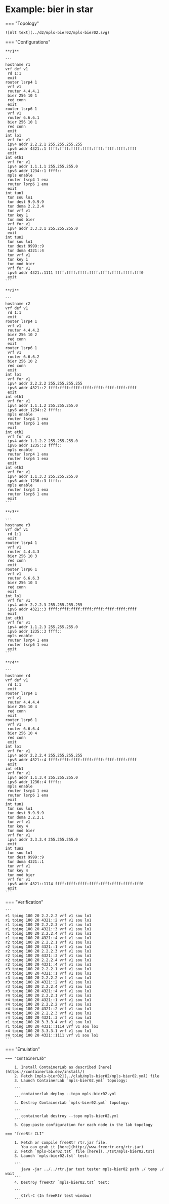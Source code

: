 # Example: bier in star

=== "Topology"

    ![Alt text](../d2/mpls-bier02/mpls-bier02.svg)

=== "Configurations"

    **r1**

    ```
    hostname r1
    vrf def v1
     rd 1:1
     exit
    router lsrp4 1
     vrf v1
     router 4.4.4.1
     bier 256 10 1
     red conn
     exit
    router lsrp6 1
     vrf v1
     router 6.6.6.1
     bier 256 10 1
     red conn
     exit
    int lo1
     vrf for v1
     ipv4 addr 2.2.2.1 255.255.255.255
     ipv6 addr 4321::1 ffff:ffff:ffff:ffff:ffff:ffff:ffff:ffff
     exit
    int eth1
     vrf for v1
     ipv4 addr 1.1.1.1 255.255.255.0
     ipv6 addr 1234::1 ffff::
     mpls enable
     router lsrp4 1 ena
     router lsrp6 1 ena
     exit
    int tun1
     tun sou lo1
     tun dest 9.9.9.9
     tun doma 2.2.2.4
     tun vrf v1
     tun key 1
     tun mod bier
     vrf for v1
     ipv4 addr 3.3.3.1 255.255.255.0
     exit
    int tun2
     tun sou lo1
     tun dest 9999::9
     tun doma 4321::4
     tun vrf v1
     tun key 1
     tun mod bier
     vrf for v1
     ipv6 addr 4321::1111 ffff:ffff:ffff:ffff:ffff:ffff:ffff:fff0
     exit
    ```

    **r2**

    ```
    hostname r2
    vrf def v1
     rd 1:1
     exit
    router lsrp4 1
     vrf v1
     router 4.4.4.2
     bier 256 10 2
     red conn
     exit
    router lsrp6 1
     vrf v1
     router 6.6.6.2
     bier 256 10 2
     red conn
     exit
    int lo1
     vrf for v1
     ipv4 addr 2.2.2.2 255.255.255.255
     ipv6 addr 4321::2 ffff:ffff:ffff:ffff:ffff:ffff:ffff:ffff
     exit
    int eth1
     vrf for v1
     ipv4 addr 1.1.1.2 255.255.255.0
     ipv6 addr 1234::2 ffff::
     mpls enable
     router lsrp4 1 ena
     router lsrp6 1 ena
     exit
    int eth2
     vrf for v1
     ipv4 addr 1.1.2.2 255.255.255.0
     ipv6 addr 1235::2 ffff::
     mpls enable
     router lsrp4 1 ena
     router lsrp6 1 ena
     exit
    int eth3
     vrf for v1
     ipv4 addr 1.1.3.3 255.255.255.0
     ipv6 addr 1236::3 ffff::
     mpls enable
     router lsrp4 1 ena
     router lsrp6 1 ena
     exit
    ```

    **r3**

    ```
    hostname r3
    vrf def v1
     rd 1:1
     exit
    router lsrp4 1
     vrf v1
     router 4.4.4.3
     bier 256 10 3
     red conn
     exit
    router lsrp6 1
     vrf v1
     router 6.6.6.3
     bier 256 10 3
     red conn
     exit
    int lo1
     vrf for v1
     ipv4 addr 2.2.2.3 255.255.255.255
     ipv6 addr 4321::3 ffff:ffff:ffff:ffff:ffff:ffff:ffff:ffff
     exit
    int eth1
     vrf for v1
     ipv4 addr 1.1.2.3 255.255.255.0
     ipv6 addr 1235::3 ffff::
     mpls enable
     router lsrp4 1 ena
     router lsrp6 1 ena
     exit
    ```

    **r4**

    ```
    hostname r4
    vrf def v1
     rd 1:1
     exit
    router lsrp4 1
     vrf v1
     router 4.4.4.4
     bier 256 10 4
     red conn
     exit
    router lsrp6 1
     vrf v1
     router 6.6.6.4
     bier 256 10 4
     red conn
     exit
    int lo1
     vrf for v1
     ipv4 addr 2.2.2.4 255.255.255.255
     ipv6 addr 4321::4 ffff:ffff:ffff:ffff:ffff:ffff:ffff:ffff
     exit
    int eth1
     vrf for v1
     ipv4 addr 1.1.3.4 255.255.255.0
     ipv6 addr 1236::4 ffff::
     mpls enable
     router lsrp4 1 ena
     router lsrp6 1 ena
     exit
    int tun1
     tun sou lo1
     tun dest 9.9.9.9
     tun doma 2.2.2.1
     tun vrf v1
     tun key 4
     tun mod bier
     vrf for v1
     ipv4 addr 3.3.3.4 255.255.255.0
     exit
    int tun2
     tun sou lo1
     tun dest 9999::9
     tun doma 4321::1
     tun vrf v1
     tun key 4
     tun mod bier
     vrf for v1
     ipv6 addr 4321::1114 ffff:ffff:ffff:ffff:ffff:ffff:ffff:fff0
     exit
    ```

=== "Verification"

    ```
    r1 tping 100 20 2.2.2.2 vrf v1 sou lo1
    r1 tping 100 20 4321::2 vrf v1 sou lo1
    r1 tping 100 20 2.2.2.3 vrf v1 sou lo1
    r1 tping 100 20 4321::3 vrf v1 sou lo1
    r1 tping 100 20 2.2.2.4 vrf v1 sou lo1
    r1 tping 100 20 4321::4 vrf v1 sou lo1
    r2 tping 100 20 2.2.2.1 vrf v1 sou lo1
    r2 tping 100 20 4321::1 vrf v1 sou lo1
    r2 tping 100 20 2.2.2.3 vrf v1 sou lo1
    r2 tping 100 20 4321::3 vrf v1 sou lo1
    r2 tping 100 20 2.2.2.4 vrf v1 sou lo1
    r2 tping 100 20 4321::4 vrf v1 sou lo1
    r3 tping 100 20 2.2.2.1 vrf v1 sou lo1
    r3 tping 100 20 4321::1 vrf v1 sou lo1
    r3 tping 100 20 2.2.2.2 vrf v1 sou lo1
    r3 tping 100 20 4321::2 vrf v1 sou lo1
    r3 tping 100 20 2.2.2.4 vrf v1 sou lo1
    r3 tping 100 20 4321::4 vrf v1 sou lo1
    r4 tping 100 20 2.2.2.1 vrf v1 sou lo1
    r4 tping 100 20 4321::1 vrf v1 sou lo1
    r4 tping 100 20 2.2.2.2 vrf v1 sou lo1
    r4 tping 100 20 4321::2 vrf v1 sou lo1
    r4 tping 100 20 2.2.2.3 vrf v1 sou lo1
    r4 tping 100 20 4321::3 vrf v1 sou lo1
    r1 tping 100 20 3.3.3.4 vrf v1 sou lo1
    r1 tping 100 20 4321::1114 vrf v1 sou lo1
    r4 tping 100 20 3.3.3.1 vrf v1 sou lo1
    r4 tping 100 20 4321::1111 vrf v1 sou lo1
    ```

=== "Emulation"

    === "ContainerLab"

        1. Install ContainerLab as described [here](https://containerlab.dev/install/)  
        2. Fetch [mpls-bier02](../clab/mpls-bier02/mpls-bier02.yml) file  
        3. Launch ContainerLab `mpls-bier02.yml` topology:  

        ```
           containerlab deploy --topo mpls-bier02.yml  
        ```
        4. Destroy ContainerLab `mpls-bier02.yml` topology:  

        ```
           containerlab destroy --topo mpls-bier02.yml  
        ```
        5. Copy-paste configuration for each node in the lab topology

    === "freeRtr CLI"

        1. Fetch or compile freeRtr rtr.jar file.  
           You can grab it [here](http://www.freertr.org/rtr.jar)  
        2. Fetch `mpls-bier02.tst` file [here](../tst/mpls-bier02.tst)  
        3. Launch `mpls-bier02.tst` test:  

        ```
           java -jar ../../rtr.jar test tester mpls-bier02 path ./ temp ./ wait
        ```
        4. Destroy freeRtr `mpls-bier02.tst` test:  

        ```
           Ctrl-C (In freeRtr test window)
        ```

